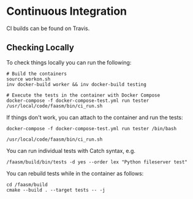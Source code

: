 # Continuous Integration

CI builds can be found on Travis.

## Checking Locally

To check things locally you can run the following:

```
# Build the containers
source workon.sh
inv docker-build worker && inv docker-build testing

# Execute the tests in the container with Docker Compose
docker-compose -f docker-compose-test.yml run tester /usr/local/code/faasm/bin/ci_run.sh
```

If things don't work, you can attach to the container and run the tests:

```
docker-compose -f docker-compose-test.yml run tester /bin/bash

/usr/local/code/faasm/bin/ci_run.sh
```

You can run individual tests with Catch syntax, e.g.

```
/faasm/build/bin/tests -d yes --order lex "Python fileserver test"
```

You can rebuild tests while in the container as follows:

```
cd /faasm/build
cmake --build . --target tests -- -j
```
